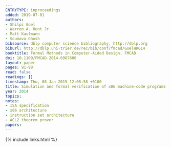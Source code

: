 ```yaml
---
ENTRYTYPE: inproceedings
added: 2019-07-01
authors:
- Shilpi Goel
- Warren A. Hunt Jr.
- Matt Kaufmann
- Soumava Ghosh
bibsource: dblp computer science bibliography, http://dblp.org
biburl: http://dblp.uni-trier.de/rec/bib/conf/fmcad/GoelHKG14
booktitle: Formal Methods in Computer-Aided Design, FMCAD
doi: 10.1109/FMCAD.2014.6987600
layout: paper
pages: 91-98
read: false
readings: []
timestamp: Thu, 08 Jan 2015 12:08:58 +0100
title: Simulation and formal verification of x86 machine-code programs that make system calls
year: 2014
topics:
notes:
- ISA specification
- x86 architecture
- instruction set architecture
- ACL2 theorem prover
papers:
---
```


{% include links.html %}
